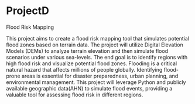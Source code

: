 # ProjectD
Flood Risk Mapping

This project aims to create a flood risk mapping tool that simulates potential flood zones based on terrain data. The project will utilize Digital Elevation Models (DEMs) to analyze terrain elevation and then simulate flood scenarios under various sea-levels. The end goal is to identify regions with high flood risk and visualize potential flood zones.
Flooding is a critical natural hazard that affects millions of people globally. Identifying flood-prone areas is essential for disaster preparedness, urban planning, and environmental management. This project will leverage Python and publicly available geographic data(AHN) to simulate flood events, providing a valuable tool for assessing flood risk in different regions.
